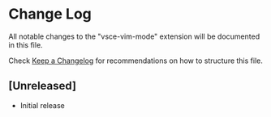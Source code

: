 # Change Log

All notable changes to the "vsce-vim-mode" extension will be documented in this file.

Check [Keep a Changelog](http://keepachangelog.com/) for recommendations on how to structure this file.

## [Unreleased]

- Initial release